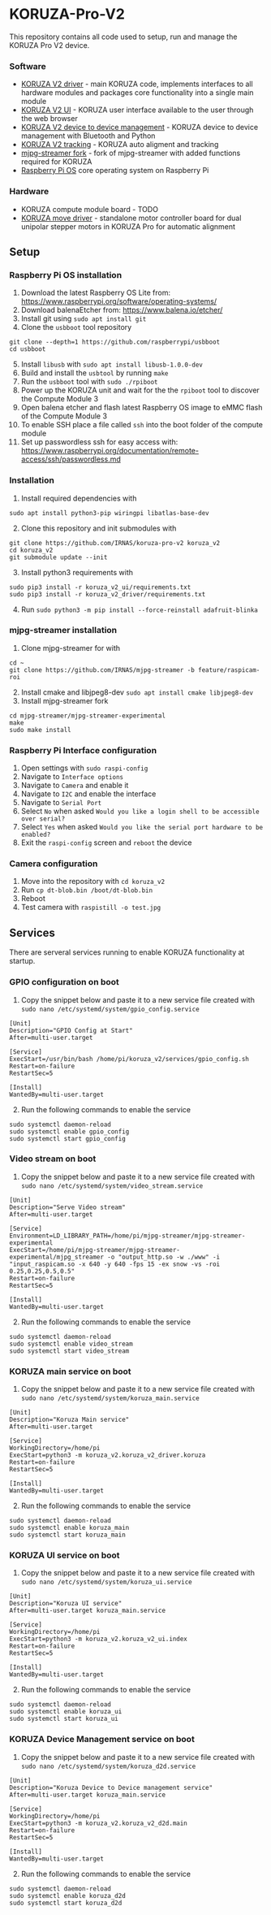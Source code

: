 # KORUZA-Pro-V2

This repository contains all code used to setup, run and manage the KORUZA Pro V2 device.

### Software
* [KORUZA V2 driver](https://github.com/IRNAS/koruza-v2-driver) - main KORUZA code, implements interfaces to all hardware modules and packages core functionality into a single main module
* [KORUZA V2 UI](https://github.com/IRNAS/koruza-v2-ui) - KORUZA user interface available to the user through the web browser
* [KORUZA V2 device to device management](https://github.com/IRNAS/koruza-v2-device-management) - KORUZA device to device management with Bluetooth and Python
* [KORUZA V2 tracking](https://github.com/IRNAS/koruza-v2-tracking) - KORUZA auto aligment and tracking
* [mjpg-streamer fork](https://github.com/IRNAS/mjpg-streamer) - fork of mjpg-streamer with added functions required for KORUZA
* [Raspberry Pi OS](https://www.raspberrypi.org/software/) core operating system on Raspberry Pi

### Hardware
* KORUZA compute module board - TODO
* [KORUZA move driver](https://github.com/IRNAS/koruza-move-driver) - standalone motor controller board for dual unipolar stepper motors in KORUZA Pro for automatic alignment

## Setup

### Raspberry Pi OS installation
1. Download the latest Raspberry OS Lite from: https://www.raspberrypi.org/software/operating-systems/
2. Download balenaEtcher from: https://www.balena.io/etcher/
3. Install git using `sudo apt install git`
4. Clone the `usbboot` tool repository 
```
git clone --depth=1 https://github.com/raspberrypi/usbboot
cd usbboot
```
5. Install `libusb` with `sudo apt install libusb-1.0.0-dev`
6. Build and install the `usbtool` by running `make`
7. Run the `usbboot` tool with `sudo ./rpiboot`
8. Power up the KORUZA unit and wait for the the `rpiboot` tool to discover the Compute Module 3
10. Open balena etcher and flash latest Raspberry OS image to eMMC flash of the Compute Module 3 
11. To enable SSH place a file called `ssh` into the boot folder of the compute module
12. Set up passwordless ssh for easy access with: https://www.raspberrypi.org/documentation/remote-access/ssh/passwordless.md

### Installation
1. Install required dependencies with
```
sudo apt install python3-pip wiringpi libatlas-base-dev
```
2. Clone this repository and init submodules with
```
git clone https://github.com/IRNAS/koruza-pro-v2 koruza_v2
cd koruza_v2
git submodule update --init
```
3. Install python3 requirements with
```
sudo pip3 install -r koruza_v2_ui/requirements.txt
sudo pip3 install -r koruza_v2_driver/requirements.txt 
```
4. Run `sudo python3 -m pip install --force-reinstall adafruit-blinka`

### mjpg-streamer installation
1. Clone mjpg-streamer for with
```
cd ~
git clone https://github.com/IRNAS/mjpg-streamer -b feature/raspicam-roi
```
2. Install cmake and libjpeg8-dev `sudo apt install cmake libjpeg8-dev`
3. Install mjpg-streamer fork
```
cd mjpg-streamer/mjpg-streamer-experimental
make
sudo make install
```

### Raspberry Pi Interface configuration
1. Open settings with `sudo raspi-config`
2. Navigate to `Interface options`
3. Navigate to `Camera` and enable it
4. Navigate to `I2C` and enable the interface
5. Navigate to `Serial Port`
6. Select `No` when asked `Would you like a login shell to be accessible over serial?`
7. Select `Yes` when asked `Would you like the serial port hardware to be enabled?`
8. Exit the `raspi-config` screen and `reboot` the device


### Camera configuration
1. Move into the repository with `cd koruza_v2`
1. Run `cp dt-blob.bin /boot/dt-blob.bin`
2. Reboot
3. Test camera with `raspistill -o test.jpg`


## Services
There are serveral services running to enable KORUZA functionality at startup.

### GPIO configuration on boot
1. Copy the snippet below and paste it to a new service file created with `sudo nano /etc/systemd/system/gpio_config.service`
```
[Unit]
Description="GPIO Config at Start"
After=multi-user.target

[Service]
ExecStart=/usr/bin/bash /home/pi/koruza_v2/services/gpio_config.sh
Restart=on-failure
RestartSec=5

[Install]
WantedBy=multi-user.target
```
2. Run the following commands to enable the service
```
sudo systemctl daemon-reload 
sudo systemctl enable gpio_config
sudo systemctl start gpio_config
```

### Video stream on boot
1. Copy the snippet below and paste it to a new service file created with `sudo nano /etc/systemd/system/video_stream.service`
```
[Unit]
Description="Serve Video stream"
After=multi-user.target

[Service]
Environment=LD_LIBRARY_PATH=/home/pi/mjpg-streamer/mjpg-streamer-experimental
ExecStart=/home/pi/mjpg-streamer/mjpg-streamer-experimental/mjpg_streamer -o "output_http.so -w ./www" -i "input_raspicam.so -x 640 -y 640 -fps 15 -ex snow -vs -roi 0.25,0.25,0.5,0.5"
Restart=on-failure
RestartSec=5

[Install]
WantedBy=multi-user.target
```
2. Run the following commands to enable the service
```
sudo systemctl daemon-reload 
sudo systemctl enable video_stream
sudo systemctl start video_stream
```

### KORUZA main service on boot
1. Copy the snippet below and paste it to a new service file created with `sudo nano /etc/systemd/system/koruza_main.service`
```
[Unit]
Description="Koruza Main service"
After=multi-user.target

[Service]
WorkingDirectory=/home/pi
ExecStart=python3 -m koruza_v2.koruza_v2_driver.koruza
Restart=on-failure
RestartSec=5

[Install]
WantedBy=multi-user.target
```
2. Run the following commands to enable the service
```
sudo systemctl daemon-reload 
sudo systemctl enable koruza_main
sudo systemctl start koruza_main
```

### KORUZA UI service on boot
1. Copy the snippet below and paste it to a new service file created with `sudo nano /etc/systemd/system/koruza_ui.service`
```
[Unit]
Description="Koruza UI service"
After=multi-user.target koruza_main.service

[Service]
WorkingDirectory=/home/pi
ExecStart=python3 -m koruza_v2.koruza_v2_ui.index
Restart=on-failure
RestartSec=5

[Install]
WantedBy=multi-user.target
```
2. Run the following commands to enable the service
```
sudo systemctl daemon-reload 
sudo systemctl enable koruza_ui
sudo systemctl start koruza_ui
```

### KORUZA Device Management service on boot
1. Copy the snippet below and paste it to a new service file created with `sudo nano /etc/systemd/system/koruza_d2d.service`
```
[Unit]
Description="Koruza Device to Device management service"
After=multi-user.target koruza_main.service

[Service]
WorkingDirectory=/home/pi
ExecStart=python3 -m koruza_v2.koruza_v2_d2d.main
Restart=on-failure
RestartSec=5

[Install]
WantedBy=multi-user.target
```
2. Run the following commands to enable the service
```
sudo systemctl daemon-reload 
sudo systemctl enable koruza_d2d
sudo systemctl start koruza_d2d
```